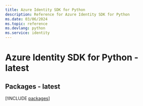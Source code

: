 ```yaml
---
title: Azure Identity SDK for Python
description: Reference for Azure Identity SDK for Python
ms.date: 03/06/2024
ms.topic: reference
ms.devlang: python
ms.service: identity
---
```

# Azure Identity SDK for Python - latest
## Packages - latest
[!INCLUDE [packages](identity-index.md)]